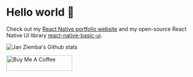 # Hello world 👋

Check out my <a href="https://www.react-native.cz" title="React Native Developer" target="_blank">React Native portfolio website</a> and my open-source React Native UI library <a href="https://github.com/janziemba/react-native-basic-ui" title="React Native UI library">react-native-basic-ui</a>.

![Jan Ziemba's Github stats](https://github-readme-stats.vercel.app/api?username=janziemba&theme=dark&count_private=true&hide=stars,prs,issues,contribs)

<a href="https://www.buymeacoffee.com/janziemba" target="_blank"><img src="https://cdn.buymeacoffee.com/buttons/default-yellow.png" alt="Buy Me A Coffee" height="41" width="174"></a>
